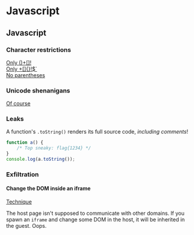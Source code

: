 # Javascript

## Javascript

### Character restrictions

[Only \(\)+\[\]!](http://www.jsfuck.com/)    
[Only +\[\]{}!$\`](https://portswigger.net/research/executing-non-alphanumeric-javascript-without-parenthesis)  
[No parentheses](https://portswigger.net/research/javascript-without-parentheses-using-dommatrix)

### Unicode shenanigans

[Of course](https://portswigger.net/research/escaping-javascript-sandboxes-with-parsing-issues)

### Leaks

A function's `.toString()` renders its full source code, _including comments_!

```javascript
function a() {
    /* Top sneaky: flag{1234} */
}
console.log(a.toString());
```

### Exfiltration

#### Change the DOM inside an iframe

[Technique](https://research.securitum.com/marginwidth-marginheight-the-unexpected-cross-origin-communication-channel/)

The host page isn't supposed to communicate with other domains. If you spawn an `iframe` and change some DOM in the host, it will be inherited in the guest. Oops.

